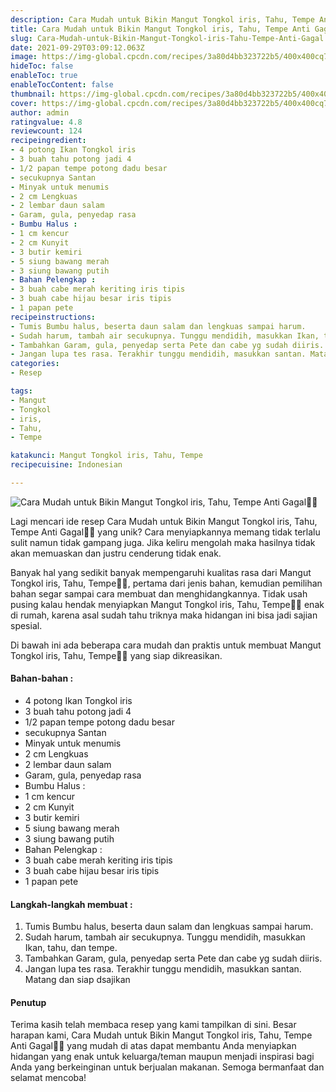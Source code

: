 ```yaml
---
description: Cara Mudah untuk Bikin Mangut Tongkol iris, Tahu, Tempe Anti Gagal"
title: Cara Mudah untuk Bikin Mangut Tongkol iris, Tahu, Tempe Anti Gagal
slug: Cara-Mudah-untuk-Bikin-Mangut-Tongkol-iris-Tahu-Tempe-Anti-Gagal
date: 2021-09-29T03:09:12.063Z
image: https://img-global.cpcdn.com/recipes/3a80d4bb323722b5/400x400cq70/photo.jpg
hideToc: false
enableToc: true
enableTocContent: false
thumbnail: https://img-global.cpcdn.com/recipes/3a80d4bb323722b5/400x400cq70/photo.jpg
cover: https://img-global.cpcdn.com/recipes/3a80d4bb323722b5/400x400cq70/photo.jpg
author: admin
ratingvalue: 4.8
reviewcount: 124
recipeingredient:
- 4 potong Ikan Tongkol iris
- 3 buah tahu potong jadi 4
- 1/2 papan tempe potong dadu besar
- secukupnya Santan
- Minyak untuk menumis
- 2 cm Lengkuas
- 2 lembar daun salam
- Garam, gula, penyedap rasa
- Bumbu Halus :
- 1 cm kencur
- 2 cm Kunyit
- 3 butir kemiri
- 5 siung bawang merah
- 3 siung bawang putih
- Bahan Pelengkap :
- 3 buah cabe merah keriting iris tipis
- 3 buah cabe hijau besar iris tipis
- 1 papan pete
recipeinstructions:
- Tumis Bumbu halus, beserta daun salam dan lengkuas sampai harum.
- Sudah harum, tambah air secukupnya. Tunggu mendidih, masukkan Ikan, tahu, dan tempe.
- Tambahkan Garam, gula, penyedap serta Pete dan cabe yg sudah diiris.
- Jangan lupa tes rasa. Terakhir tunggu mendidih, masukkan santan. Matang dan siap dsajikan
categories:
- Resep

tags:
- Mangut
- Tongkol
- iris,
- Tahu,
- Tempe

katakunci: Mangut Tongkol iris, Tahu, Tempe
recipecuisine: Indonesian

---
```


![Cara Mudah untuk Bikin Mangut Tongkol iris, Tahu, Tempe Anti Gagal👩‍🍳](https://img-global.cpcdn.com/recipes/3a80d4bb323722b5/400x400cq70/photo.jpg)

Lagi mencari ide resep Cara Mudah untuk Bikin Mangut Tongkol iris, Tahu, Tempe Anti Gagal👩‍🍳 yang unik? Cara menyiapkannya memang tidak terlalu sulit namun tidak gampang juga. Jika keliru mengolah maka hasilnya tidak akan memuaskan dan justru cenderung tidak enak.

Banyak hal yang sedikit banyak mempengaruhi kualitas rasa dari Mangut Tongkol iris, Tahu, Tempe👩‍🍳, pertama dari jenis bahan, kemudian pemilihan bahan segar sampai cara membuat dan menghidangkannya. Tidak usah pusing kalau hendak menyiapkan Mangut Tongkol iris, Tahu, Tempe👩‍🍳 enak di rumah, karena asal sudah tahu triknya maka hidangan ini bisa jadi sajian spesial.

Di bawah ini ada beberapa cara mudah dan praktis untuk membuat Mangut Tongkol iris, Tahu, Tempe👩‍🍳 yang siap dikreasikan.

<!--inarticleads1-->

#### Bahan-bahan :

- 4 potong Ikan Tongkol iris
- 3 buah tahu potong jadi 4
- 1/2 papan tempe potong dadu besar
- secukupnya Santan
- Minyak untuk menumis
- 2 cm Lengkuas
- 2 lembar daun salam
- Garam, gula, penyedap rasa
- Bumbu Halus :
- 1 cm kencur
- 2 cm Kunyit
- 3 butir kemiri
- 5 siung bawang merah
- 3 siung bawang putih
- Bahan Pelengkap :
- 3 buah cabe merah keriting iris tipis
- 3 buah cabe hijau besar iris tipis
- 1 papan pete

<!--inarticleads2-->

#### Langkah-langkah membuat :

1. Tumis Bumbu halus, beserta daun salam dan lengkuas sampai harum.
1. Sudah harum, tambah air secukupnya. Tunggu mendidih, masukkan Ikan, tahu, dan tempe.
1. Tambahkan Garam, gula, penyedap serta Pete dan cabe yg sudah diiris.
1. Jangan lupa tes rasa. Terakhir tunggu mendidih, masukkan santan. Matang dan siap dsajikan

#### Penutup

Terima kasih telah membaca resep yang kami tampilkan di sini. Besar harapan kami, Cara Mudah untuk Bikin Mangut Tongkol iris, Tahu, Tempe Anti Gagal👩‍🍳 yang mudah di atas dapat membantu Anda menyiapkan hidangan yang enak untuk keluarga/teman maupun menjadi inspirasi bagi Anda yang berkeinginan untuk berjualan makanan. Semoga bermanfaat dan selamat mencoba!
